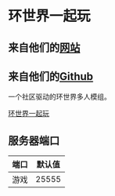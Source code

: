 # 环世界一起玩

## 来自他们的[网站](https://rimworld-together.fandom.com/wiki/Rimworld_Together_Wiki)

## 来自他们的[Github](https://github.com/Byte-Nova/Rimworld-Together)

一个社区驱动的环世界多人模组。

[环世界一起玩](https://steamcommunity.com/sharedfiles/filedetails/?id=3005289691)

## 服务器端口

| 端口    | 默认值 |
|---------|---------|
| 游戏    | 25555   | 